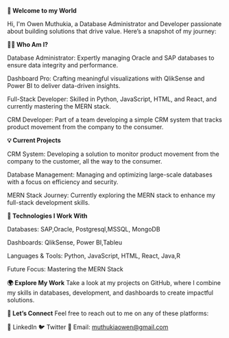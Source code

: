 **👋 Welcome to my World**

Hi, I'm Owen Muthukia, a Database Administrator and Developer passionate about building solutions that drive value. Here’s a snapshot of my journey:

**👨‍💻 Who Am I?**

Database Administrator: Expertly managing Oracle and SAP databases to ensure data integrity and performance.

Dashboard Pro: Crafting meaningful visualizations with QlikSense and Power BI to deliver data-driven insights.

Full-Stack Developer: Skilled in Python, JavaScript, HTML, and React, and currently mastering the MERN stack.

CRM Developer: Part of a team developing a simple CRM system that tracks product movement from the company to the consumer.

**💡 Current Projects**

CRM System: Developing a solution to monitor product movement from the company to the customer, all the way to the consumer.

Database Management: Managing and optimizing large-scale databases with a focus on efficiency and security.

MERN Stack Journey: Currently exploring the MERN stack to enhance my full-stack development skills.

**🔧 Technologies I Work With**

Databases: SAP,Oracle, Postgresql,MSSQL, MongoDB

Dashboards: QlikSense, Power BI,Tableu

Languages & Tools: Python, JavaScript, HTML, React, Java,R

Future Focus: Mastering the MERN Stack

**🌍 Explore My Work**
Take a look at my projects on GitHub, where I combine my skills in databases, development, and dashboards to create impactful solutions.

**🤝 Let’s Connect**
Feel free to reach out to me on any of these platforms:

💼 LinkedIn
🐦 Twitter
📧 Email: muthukiaowen@gmail.com
